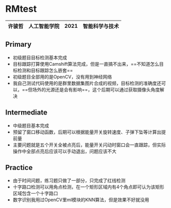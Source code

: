# RMtest

| 许骏哲 | 人工智能学院 | 2021 | 智能科学与技术 |
| :----: | :----------: | :--: | :------------: |

## Primary

- 初级题目目标检测基本完成
- 目标跟踪打算使用Camshift算法完成，但是一直搞不出来，==不知道怎么目标检测和目标跟踪怎么嵌套==
- 初级题目全部用的是OpenCV，没有用到神经网络
- 我自己测试代码使用的是群里数据集图片合成的视频，目标检测的准确度还可以，==但场外的光源还是会有影响==，这个后期可以通过获取摄像头角度解决

## Intermediate

- 中级题目基本完成
- 预留了窗口移动函数，后期可以根据能量开关旋转速度、子弹下坠等计算出提前量
- 主要问题就是五个开关全被点亮后，能量开关闪动时窗口会一直跟踪，但实际操作中全部点亮后应该可以手动退出，问题应该不大

## Practice

- 由于时间问题，练习题只做了一部分，只完成了红线检测
- 十字路口检测可以用角点检测，在一个矩形区域内有4个角点即可认为该矩形区域包含一个十字路口
- 数字识别我用过OpenCV里ml模块的KNN算法，但是效果不好就没用





